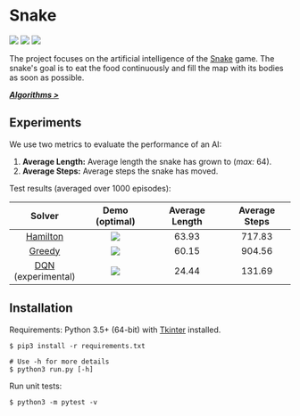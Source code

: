 # Snake

[![][badge-travis]][build-travis] [![][badge-appveyor]][build-appveyor] ![][badge-python]

The project focuses on the artificial intelligence of the [Snake][wiki-snake] game. The snake's goal is to eat the food continuously and fill the map with its bodies as soon as possible.

***[Algorithms >][doc-algorithms]***

## Experiments

We use two metrics to evaluate the performance of an AI:

1. **Average Length:** Average length the snake has grown to (*max:* 64).
2. **Average Steps:** Average steps the snake has moved.

Test results (averaged over 1000 episodes):

| Solver | Demo (optimal) | Average Length | Average Steps |
| :----: | :------------: | :------------: | :-----------: |
|[Hamilton][doc-hamilton]|![][demo-hamilton]|63.93|717.83|
|[Greedy][doc-greedy]|![][demo-greedy]|60.15|904.56|
|[DQN][doc-dqn]<br>(experimental)|![][demo-dqn]|24.44|131.69|

## Installation

Requirements: Python 3.5+ (64-bit) with [Tkinter][doc-tkinter] installed.

```
$ pip3 install -r requirements.txt

# Use -h for more details
$ python3 run.py [-h]
```

Run unit tests:

```
$ python3 -m pytest -v
```

[snake-proj-old]: https://github.com/chuyangliu/Snake/tree/7227f5e0f3185b07e9e3de1ac5c19a17b9de3e3c

[build-travis]: https://travis-ci.org/chuyangliu/snake
[build-appveyor]: https://ci.appveyor.com/project/chuyangliu/snake/branch/master

[badge-travis]: https://travis-ci.org/chuyangliu/snake.svg?branch=master
[badge-appveyor]: https://ci.appveyor.com/api/projects/status/ew63pr1vb7ee1yyi/branch/master?svg=true
[badge-python]: https://img.shields.io/badge/python-3.5+-blue.svg

[wiki-snake]: https://en.wikipedia.org/wiki/Snake_(video_game)
[doc-tkinter]: https://docs.python.org/3.6/library/tkinter.html
[doc-algorithms]: ./docs/algorithms.md
[doc-greedy]: ./docs/algorithms.md#greedy-solver
[doc-hamilton]: ./docs/algorithms.md#hamilton-solver
[doc-dqn]: ./docs/algorithms.md#dqn-solver

[demo-hamilton]: ./docs/images/solver_hamilton.gif
[demo-greedy]: ./docs/images/solver_greedy.gif
[demo-dqn]: ./docs/images/solver_dqn.gif
